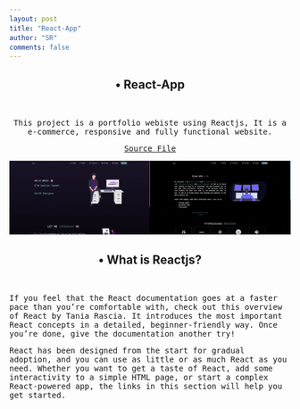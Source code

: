 ```yaml
---
layout: post
title: "React-App"
author: "SR"
comments: false
---
```


<h2 align='center'>• React-App</h2><br>
  <div align="center">
<samp>
<p>This project is a portfolio webiste using Reactjs, It is a e-commerce, responsive and fully functional website.</p>

<a href="https://github.com/SauRavRwT/React-App/">Source File</a>

<img src="https://raw.githubusercontent.com/SauRavRwT/blog/master/_posts/images/react-app.png" width="50%" height="50%"><img src="https://raw.githubusercontent.com/SauRavRwT/blog/master/_posts/images/react-app-1.png" width="50%" height="50%">
</samp>

 </div>

<h2 align='center'>• What is Reactjs?</h2><br>
<samp>
<p>
If you feel that the React documentation goes at a faster pace than you’re comfortable with, check out this overview of React by Tania Rascia. It introduces the most important React concepts in a detailed, beginner-friendly way. Once you’re done, give the documentation another try!

React has been designed from the start for gradual adoption, and you can use as little or as much React as you need. Whether you want to get a taste of React, add some interactivity to a simple HTML page, or start a complex React-powered app, the links in this section will help you get started.

</p>
</samp>
